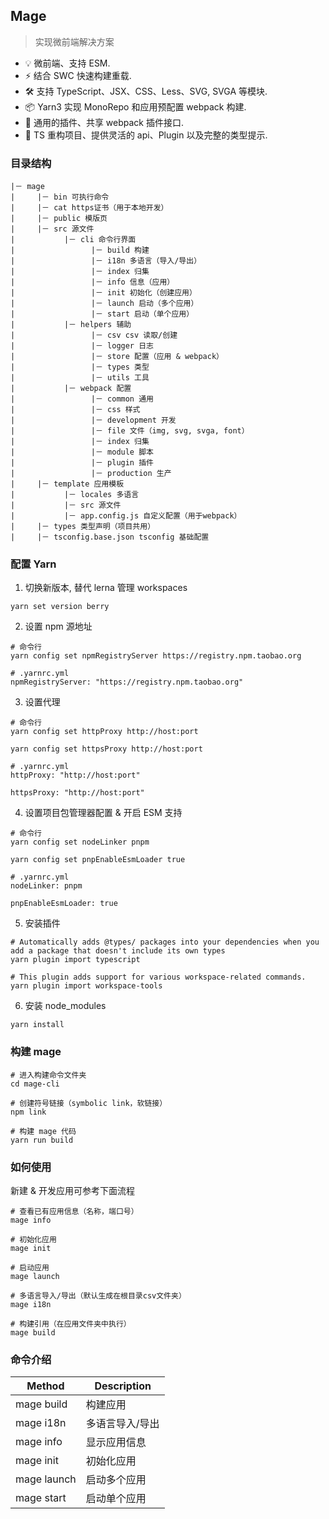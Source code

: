 ## Mage

> 实现微前端解决方案

- 💡 微前端、支持 ESM.
- ⚡️ 结合 SWC 快速构建重载.
- 🛠️ 支持 TypeScript、JSX、CSS、Less、SVG, SVGA 等模块.
- 📦 Yarn3 实现 MonoRepo 和应用预配置 webpack 构建.
- 🔩 通用的插件、共享 webpack 插件接口.
- 🔑 TS 重构项目、提供灵活的 api、Plugin 以及完整的类型提示.

### 目录结构

```
|－ mage
|     |－ bin 可执行命令
|     |－ cat https证书（用于本地开发）
|     |－ public 模版页
|     |－ src 源文件
|           |－ cli 命令行界面
|                 |－ build 构建
|                 |－ i18n 多语言（导入/导出）
|                 |－ index 归集
|                 |－ info 信息（应用）
|                 |－ init 初始化（创建应用）
|                 |－ launch 启动（多个应用）
|                 |－ start 启动（单个应用）
|           |－ helpers 辅助
|                 |－ csv csv 读取/创建
|                 |－ logger 日志
|                 |－ store 配置（应用 & webpack）
|                 |－ types 类型
|                 |－ utils 工具
|           |－ webpack 配置
|                 |－ common 通用
|                 |－ css 样式
|                 |－ development 开发
|                 |－ file 文件（img, svg, svga, font）
|                 |－ index 归集
|                 |－ module 脚本
|                 |－ plugin 插件
|                 |－ production 生产
|     |－ template 应用模板
|           |－ locales 多语言
|           |－ src 源文件
|           |－ app.config.js 自定义配置（用于webpack）
|     |－ types 类型声明（项目共用）
|     |－ tsconfig.base.json tsconfig 基础配置
```

### 配置 Yarn

1. 切换新版本, 替代 lerna 管理 workspaces

```
yarn set version berry
```

2. 设置 npm 源地址

```
# 命令行
yarn config set npmRegistryServer https://registry.npm.taobao.org

# .yarnrc.yml
npmRegistryServer: "https://registry.npm.taobao.org"

```

3. 设置代理

```
# 命令行
yarn config set httpProxy http://host:port

yarn config set httpsProxy http://host:port

# .yarnrc.yml
httpProxy: "http://host:port"

httpsProxy: "http://host:port"

```

4. 设置项目包管理器配置 & 开启 ESM 支持

```
# 命令行
yarn config set nodeLinker pnpm

yarn config set pnpEnableEsmLoader true

# .yarnrc.yml
nodeLinker: pnpm

pnpEnableEsmLoader: true
```

5. 安装插件

```
# Automatically adds @types/ packages into your dependencies when you add a package that doesn't include its own types
yarn plugin import typescript

# This plugin adds support for various workspace-related commands.
yarn plugin import workspace-tools
```

6. 安装 node_modules

```
yarn install
```

### 构建 mage

```
# 进入构建命令文件夹
cd mage-cli

# 创建符号链接（symbolic link，软链接）
npm link

# 构建 mage 代码
yarn run build
```

### 如何使用

新建 & 开发应用可参考下面流程

```
# 查看已有应用信息（名称，端口号）
mage info

# 初始化应用
mage init

# 启动应用
mage launch

# 多语言导入/导出（默认生成在根目录csv文件夹）
mage i18n

# 构建引用（在应用文件夹中执行）
mage build
```

### 命令介绍

| Method      | Description     |
| ----------- | --------------- |
| mage build  | 构建应用        |
| mage i18n   | 多语言导入/导出 |
| mage info   | 显示应用信息    |
| mage init   | 初始化应用      |
| mage launch | 启动多个应用    |
| mage start  | 启动单个应用    |
